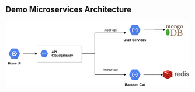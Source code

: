 ## Demo Microservices Architecture

![Microservices Architecture](../docs/apm-microservices-demo-arch.png?raw=true "Architecture")
